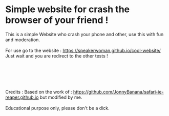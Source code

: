 # Simple website for crash the browser of your friend ! 



This is a simple Website who crash your phone and other, use this with fun and moderation. <br><br>
For use go to the website : https://speakerwoman.github.io/cool-website/
Just wait and you are redirect to the other tests !

<br><br><br><br>

Credits : Based on the work of : https://github.com/JonnyBanana/safari-ie-reaper.github.io but modified by me.
<br><br>
Educational purpose only, please don't be a dick.
